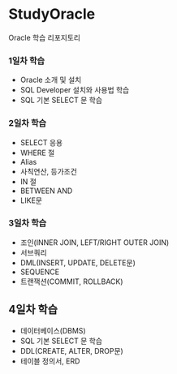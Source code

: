 # StudyOracle
Oracle 학습 리포지토리

### 1일차 학습
- Oracle 소개 및 설치
- SQL Developer 설치와 사용법 학습
- SQL 기본 SELECT 문 학습


### 2일차 학습
- SELECT 응용
- WHERE 절
- Alias 
- 사칙연산, 등가조건
- IN 절
- BETWEEN AND
- LIKE문

### 3일차 학습
- 조인(INNER JOIN, LEFT/RIGHT OUTER JOIN)
- 서브쿼리
- DML(INSERT, UPDATE, DELETE문)
- SEQUENCE
- 트랜잭션(COMMIT, ROLLBACK)

## 4일차 학습
- 데이터베이스(DBMS)
- SQL 기본 SELECT 문 학습
- DDL(CREATE, ALTER, DROP문)
- 테이블 정의서, ERD